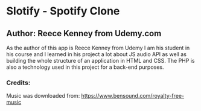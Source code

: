 # Slotify - Spotify Clone

## Author: Reece Kenney from Udemy.com

As the author of this app is Reece Kenney from Udemy I am his student in his course and I learned in his project 
a lot about JS audio API as well as building the whole structure of an application in HTML and CSS. The PHP is also 
a technology used in this project for a back-end purposes.

### Credits:

Music was downloaded from: https://www.bensound.com/royalty-free-music